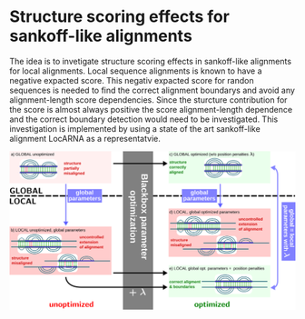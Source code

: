 # Structure scoring effects for sankoff-like alignments

The idea is to invetigate structure scoring effects in sankoff-like alignments for local alignments. Local sequence alignments is known to have a negative expacted score. This negativ expacted score for randon sequences is needed to find the correct alignment boundarys and avoid any alignment-length score dependencies. 
Since the sturcture contribution for the score is almost always positive the score alignment-length dependence and the correct boundary detection would need to be investigated. 
This investigation is implemented by using a state of the art sankoff-like alignment LocARNA as a representatvie.

![grapical abstaract](./figure/graphical-abstract.svg)

